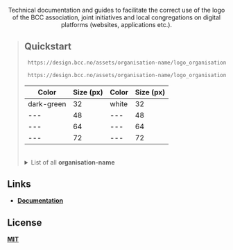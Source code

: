 <p align="center">Technical documentation and guides to facilitate the correct use of the logo of the BCC association, joint initiatives and local congregations on digital platforms (websites, applications etc.).</p>

> ## Quickstart
>
> ```bash
>  https://design.bcc.no/assets/organisation-name/logo_organisation-name_color_size.png
>
>  https://design.bcc.no/assets/organisation-name/logo_organisation-name.svg
>  ```
>
>  | **Color** | **Size** (px) | **Color** | **Size** (px) |
>  | --- | --- | --- | --- |
>  | dark-green | 32 | white | 32 |
>  | --- | 48 | --- | 48 |
>  | --- | 64 | --- | 64 |
>  | --- | 72 | --- | 72 |
>  <br>
>
>  <details><summary> List of all <strong>organisation-name<strong></summary><br>
>    
>    | **Organisations** |
>    | --- |
>    | bcc-media |
>    | bcc-event |
>    | bcc-ateam |
>    | bcc-fund |
>    | bcc-music |
>
>    | **Churches** |
>    | --- |
>    | bcc-bergen |
>    | bcc-drammen-sande |
>    | bcc-eiker |
>    | bcc-grenland |
>    | bcc-hallingdal |
>    | bcc-hamar |
>    | bcc-harstad |
>    | bcc-honefoss |
>    | bcc-molde |
>    | bcc-maaloy |
>    | bcc-oslo-og-follo |
>    | bcc-sandefjord |
>    | bcc-stavanger |
>    | bcc-stord |
>    | bcc-sorlandet |
>    | bcc-tonsberg |
>    | bcc-valdres |
>    | bcc-ostfold |
>
>  </details>

## Links

- [Documentation](https://developer.bcc.no/bcc-design)

## License

[MIT](https://en.wikipedia.org/wiki/MIT_License)